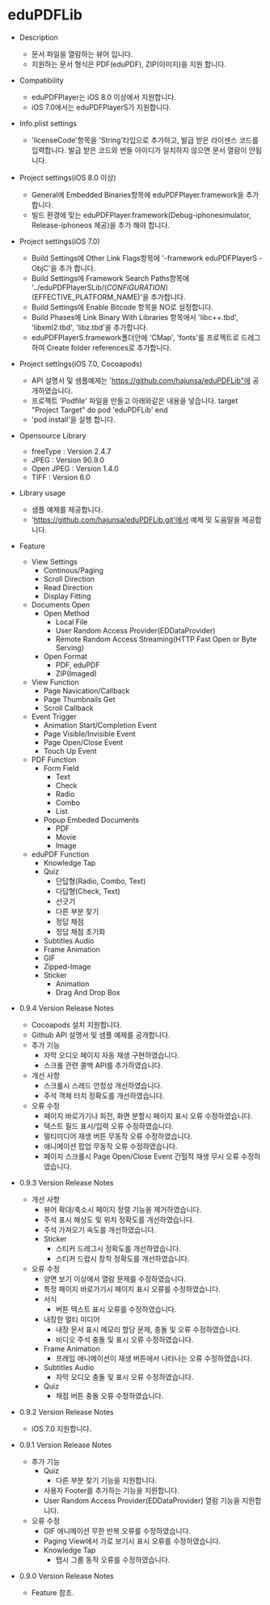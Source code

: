 # eduPDFLib

- Description
    - 문서 파일을 열람하는 뷰어 입니다.
    - 지원하는 문서 형식은 PDF(eduPDF), ZIP(이미지)을 지원 합니다.

- Compatibility
    - eduPDFPlayer는 iOS 8.0 이상에서 지원합니다.
    - iOS 7.0에서는 eduPDFPlayerS가 지원합니다.

- Info.plist settings
    - 'licenseCode'항목을 'String'타입으로 추가하고, 발급 받은 라이센스 코드를 입력합니다.
발급 받은 코드와 번들 아이디가 일치하지 않으면 문서 열람이 안됩니다.

- Project settings(iOS 8.0 이상)
    - General에 Embedded Binaries항목에 eduPDFPlayer.framework을 추가 합니다.
    - 빌드 환경에 맞는 eduPDFPlayer.framework(Debug-iphonesimulator, Release-iphoneos 제공)을 추가 해야 합니다.

- Project settings(iOS 7.0)
    - Build Settings에 Other Link Flags항목에 '-framework eduPDFPlayerS -ObjC'을 추가 합니다.
    - Build Settings에 Framework Search Paths항목에 '../eduPDFPlayerSLib/$(CONFIGURATION)$(EFFECTIVE_PLATFORM_NAME)'을 추가합니다.
    - Build Settings에 Enable Bitcode 항목을 NO로 설정합니다.
    - Build Phases에 Link Binary With Libraries 항목에서 'libc++.tbd', 'libxml2.tbd', 'libz.tbd'을 추가합니다.
    - eduPDFPlayerS.framework폴더안에 'CMap', 'fonts'를 프로젝트로 드레그하여 Create folder references로 추가합니다.

- Project settings(iOS 7.0, Cocoapods)
    - API 설명서 및 샘플예제는 'https://github.com/hajunsa/eduPDFLib"에 공개하였습니다.
    - 프로젝트 'Podfile' 파일을 만들고 아래와같은 내용을 넣습니다.
target "Project Target" do
pod 'eduPDFLib'
end
    - 'pod install'을 실행 합니다.

- Opensource Library
    - freeType : Version 2.4.7
    - JPEG : Version 90.9.0
    - Open JPEG : Version 1.4.0
    - TIFF : Version 6.0

- Library usage
    - 샘플 예제를 제공합니다.
    - 'https://github.com/hajunsa/eduPDFLib.git'에서 예제 및 도움말을 제공합니다. 

- Feature
    - View Settings
        - Continous/Paging
        - Scroll Direction
        - Read Direction
        - Display Fitting
    - Documents Open
        - Open Method
            - Local File
            - User Random Access Provider(EDDataProvider)
            - Remote Random Access Streaming(HTTP Fast Open or Byte Serving)
        - Open Format 
            - PDF, eduPDF
            - ZIP(Imaged)
    - View Function
        - Page Navication/Callback
        - Page Thumbnails Get
        - Scroll Callback 
    - Event Trigger
        - Animation Start/Completion Event
        - Page Visible/Invisible Event
        - Page Open/Close Event
        - Touch Up Event
    - PDF Function
        - Form Field
            - Text
            - Check
            - Radio 
            - Combo 
            - List
        - Popup Embeded Documents 
            - PDF
            - Movie
            - Image
    - eduPDF Function
        - Knowledge Tap
        - Quiz
            - 단답형(Radio, Combo, Text)
            - 다답형(Check, Text)
            - 선긋기
            - 다른 부분 찾기
            - 정답 채점
            - 정답 채점 초기화
        - Subtitles Audio
        - Frame Animation
        - GIF
        - Zipped-Image
        - Sticker
            - Animation
            - Drag And Drop Box

- 0.9.4 Version Release Notes
    - Cocoapods 설치 지원합니다.
    - Github API 설명서 및 샘플 예제를 공개합니다.
    - 추가 기능
        - 자막 오디오 페이지 자동 재생 구현하였습니다.
        - 스크롤 관련 콜백 API를 추가하였습니다.
    - 개선 사항
        - 스크롤시 스레드 안정성 개선하였습니다.
        - 주석 객체 터치 정확도를 개선하였습니다.
    - 오류 수정
        - 페이지 바로가기나 회전, 화면 분할시 페이지 표시 오류 수정하였습니다.
        - 텍스트 필드 표시/입력 오류 수정하였습니다.
        - 멀티미디어 재생 버튼 무동작 오류 수정하였습니다.
        - 애니메이션 팝업 무동작 오류 수정하였습니다.
        - 페이지 스크롤시 Page Open/Close Event 간헐적 재생 무시 오류 수정하였습니다.
        
- 0.9.3 Version Release Notes
    - 개선 사항
        - 뷰어 확대/축소시 페이지 정렬 기능을 제거하였습니다.
        - 주석 표시 해상도 및 위치 정확도를 개선하였습니다.
        - 주석 가져오기 속도를 개선하였습니다.
        - Sticker
            - 스티커 드레그시 정확도를 개선하였습니다.
            - 스티커 드랍시 장착 정확도를 개선하였습니다.
    - 오류 수정
        - 양면 보기 이상에서 열람 문제를 수정하였습니다.
        - 특정 페이지 바로가기시 페이지 표시 오류를 수정하였습니다.
        - 서식
            - 버튼 텍스트 표시 오류를 수정하였습니다.
        - 내장한 멀티 미디어
            - 내장 문서 표시 메모리 할당 문제, 충돌 및 오류 수정하였습니다.
            - 비디오 주석 충돌 및 표시 오류 수정하였습니다.
        - Frame Animation
            - 프레임 애니메이션이 재생 버튼에서 나타나는 오류 수정하였습니다.
        - Subtitles Audio
            - 자막 오디오 충돌 및 표시 오류 수정하였습니다.
        - Quiz
            - 채점 버튼 충돌 오류 수정하였습니다.

- 0.9.2 Version Release Notes
    - iOS 7.0 지원합니다.

- 0.9.1 Version Release Notes
    - 추가 기능
        - Quiz
            - 다른 부분 찾기 기능을 지원합니다.
        - 사용자 Footer를 추가하는 기능을 지원합니다.
        - User Random Access Provider(EDDataProvider) 열람 기능을 지원합니다.
    - 오류 수정
        - GIF 애니메이션 무한 반복 오류를 수정하였습니다.
        - Paging View에서 가로 보기시 표시 오류를 수정하였습니다.
        - Knowledge Tap
            - 탭시 그룹 동작 오류를 수정하였습니다.

- 0.9.0 Version Release Notes
    - Feature 참조.
